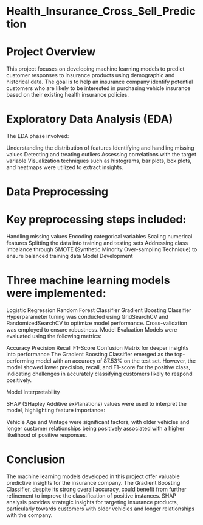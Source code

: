 # Health_Insurance_Cross_Sell_Prediction

# Project Overview

This project focuses on developing machine learning models to predict customer responses to insurance products using demographic and historical data. The goal is to help an insurance company identify potential customers who are likely to be interested in purchasing vehicle insurance based on their existing health insurance policies.

# Exploratory Data Analysis (EDA)

The EDA phase involved:

Understanding the distribution of features
Identifying and handling missing values
Detecting and treating outliers
Assessing correlations with the target variable
Visualization techniques such as histograms, bar plots, box plots, and heatmaps were utilized to extract insights.

# Data Preprocessing

# Key preprocessing steps included:

Handling missing values
Encoding categorical variables
Scaling numerical features
Splitting the data into training and testing sets
Addressing class imbalance through SMOTE (Synthetic Minority Over-sampling Technique) to ensure balanced training data
Model Development

# Three machine learning models were implemented:

Logistic Regression
Random Forest Classifier
Gradient Boosting Classifier
Hyperparameter tuning was conducted using GridSearchCV and RandomizedSearchCV to optimize model performance.
Cross-validation was employed to ensure robustness.
Model Evaluation
Models were evaluated using the following metrics:

Accuracy
Precision
Recall
F1-Score
Confusion Matrix for deeper insights into performance
The Gradient Boosting Classifier emerged as the top-performing model with an accuracy of 87.53% on the test set. However, the model showed lower precision, recall, and F1-score for the positive class, indicating challenges in accurately classifying customers likely to respond positively.

Model Interpretability

SHAP (SHapley Additive exPlanations) values were used to interpret the model, highlighting feature importance:

Vehicle Age and Vintage were significant factors, with older vehicles and longer customer relationships being positively associated with a higher likelihood of positive responses.

# Conclusion

The machine learning models developed in this project offer valuable predictive insights for the insurance company. The Gradient Boosting Classifier, despite its strong overall accuracy, could benefit from further refinement to improve the classification of positive instances. SHAP analysis provides strategic insights for targeting insurance products, particularly towards customers with older vehicles and longer relationships with the company.
